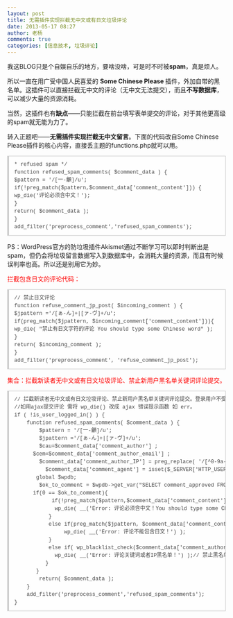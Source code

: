 ```yaml
---
layout: post
title: 无需插件实现拦截无中文或有日文垃圾评论
date: 2013-05-17 08:27
author: 老杨
comments: true
categories: [信息技术, 垃圾评论]
---
```

我这BLOG只是个自娱自乐的地方，要啥没啥，可是时不时被<strong>spam</strong>，真是烦人。

所以一直在用广受中国人民喜爱的 <strong>Some Chinese Please </strong>插件，外加自带的黑名单。这插件可以直接拦截无中文的评论（无中文无法提交），而且<strong>不写数据库</strong>，可以减少大量的资源消耗。
<!--more-->

当然，这插件也有<strong>缺点</strong>——只能拦截在前台填写表单提交的评论，对于其他更高级的spam就无能为力了。

转入正题吧——<strong>无需插件实现拦截无中文留言</strong>。下面的代码改自Some Chinese Please插件的核心内容，直接丢主题的functions.php就可以用。

<pre style="margin:15px 0;font:100 12px/18px monaco, andale mono, courier new;padding:10px 12px;border:#ccc 1px solid;border-left-width:4px;background-color:#fefefe;box-shadow:0 0 4px #eee;word-break:break-all;word-wrap:break-word;color:#444">* refused spam */    <br>function refused_spam_comments( $comment_data ) {    <br>$pattern = '/[一-龥]/u';    <br>if(!preg_match($pattern,$comment_data['comment_content'])) {    <br>wp_die('评论必须含中文！');    <br>}    <br>return( $comment_data );    <br>}    <br>add_filter('preprocess_comment','refused_spam_comments');   </pre>

PS：WordPress官方的防垃圾插件Akismet通过不断学习可以即时判断出是spam，但仍会将垃圾留言数据写入到数据库中，会消耗大量的资源，而且有时候误判率也高。所以还是别用它为妙。

<span style = "color:red;">拦截包含日文的评论代码：</span>

<pre style="margin:15px 0;font:100 12px/18px monaco, andale mono, courier new;padding:10px 12px;border:#ccc 1px solid;border-left-width:4px;background-color:#fefefe;box-shadow:0 0 4px #eee;word-break:break-all;word-wrap:break-word;color:#444">// 禁止日文评论<br>function refuse_comment_jp_post( $incoming_comment ) {<br>$jpattern ='/[ぁ-ん]+|[ァ-ヴ]+/u';<br>if(preg_match($jpattern, $incoming_comment['comment_content'])){<br>wp_die( "禁止有日文字符的评论 You should type some Chinese word" );<br>}<br>return( $incoming_comment );<br>}<br>add_filter('preprocess_comment', 'refuse_comment_jp_post');</pre>

<span style = "color:red;">集合：拦截新读者无中文或有日文垃圾评论、禁止新用户黑名单关键词评论提交。</span>

<pre style="margin:15px 0;font:100 12px/18px monaco, andale mono, courier new;padding:10px 12px;border:#ccc 1px solid;border-left-width:4px;background-color:#fefefe;box-shadow:0 0 4px #eee;word-break:break-all;word-wrap:break-word;color:#444">// 拦截新读者无中文或有日文垃圾评论、禁止新用户黑名单关键词评论提交。登录用户不受影响。<br>//如用ajax提交评论 需将 wp_die() 改成 ajax 错误提示函数 如 err。<br>if ( !is_user_logged_in() ) {<br>    function refused_spam_comments( $comment_data ) {<br>        $pattern = '/[一-龥]/u';<br>        $jpattern ='/[ぁ-ん]+|[ァ-ヴ]+/u';<br>        $cau=$comment_data['comment_author'] ;<br>		$cem=$comment_data['comment_author_email'] ;<br>		$comment_data['comment_author_IP'] = preg_replace( '/[^0-9a-fA-F:., ]/', "",$_SERVER['REMOTE_ADDR'] );<br>   		$comment_data['comment_agent'] = isset($_SERVER['HTTP_USER_AGENT'] ) ? substr($_SERVER['HTTP_USER_AGENT'], 0, 254 ) : "";<br>		global $wpdb;<br>        $ok_to_comment = $wpdb-&gt;get_var("SELECT comment_approved FROM $wpdb-&gt;comments WHERE comment_author = '$cau' AND comment_author_email = '$cem' and comment_approved = '1' LIMIT 1");<br>	    if(0 == $ok_to_comment){<br>	        if(!preg_match($pattern,$comment_data['comment_content'])) { // 禁止无中文评论<br>	            wp_die( __('Error: 评论必须含中文！You should type some Chinese word (like “你好”) in your comment to pass the spam-check！') );<br>	        }<br>	        else if(preg_match($jpattern, $comment_data['comment_content'])){  // 禁止日文评论<br>	    		wp_die( __('Error: 评论不能包含日文！') );<br>	    	}<br>	    	else if( wp_blacklist_check($comment_data['comment_author'],$comment_data['comment_author_email'],$comment_data['comment_author_url'], $comment_data['comment_content'], $comment_data['comment_author_IP'], $comment_data['comment_agent'] )){<br>		        wp_die( __('Error: 评论关键词或者IP黑名单！') );// 禁止黑名单提交评论 <br>		    }<br>	    }<br>        return( $comment_data );<br>    }<br>    add_filter('preprocess_comment','refused_spam_comments');<br>}</pre>
